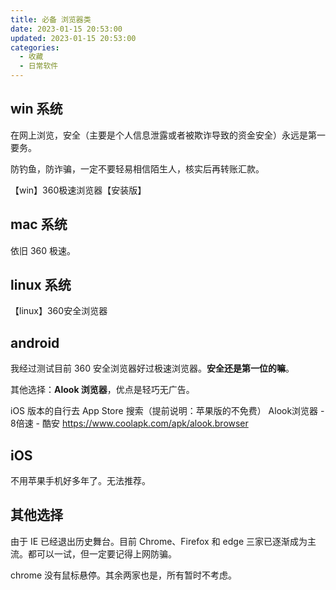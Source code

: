 ```yaml
---
title: 必备 浏览器类
date: 2023-01-15 20:53:00
updated: 2023-01-15 20:53:00
categories:
  - 收藏
  - 日常软件
---
```


## win 系统

在网上浏览，安全（主要是个人信息泄露或者被欺诈导致的资金安全）永远是第一要务。

防钓鱼，防诈骗，一定不要轻易相信陌生人，核实后再转账汇款。

【win】360极速浏览器【安装版】

## mac 系统

依旧 360 极速。

## linux 系统

【linux】360安全浏览器

## android

我经过测试目前 360 安全浏览器好过极速浏览器。**安全还是第一位的嘛**。

其他选择：**Alook 浏览器**，优点是轻巧无广告。

iOS 版本的自行去 App Store 搜索（提前说明：苹果版的不免费）
Alook浏览器 - 8倍速 - 酷安 <https://www.coolapk.com/apk/alook.browser>

## iOS

不用苹果手机好多年了。无法推荐。

## 其他选择

由于 IE 已经退出历史舞台。目前 Chrome、Firefox 和 edge 三家已逐渐成为主流。都可以一试，但一定要记得上网防骗。

chrome 没有鼠标悬停。其余两家也是，所有暂时不考虑。
